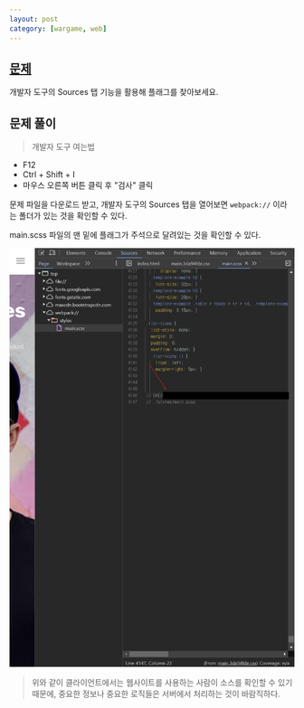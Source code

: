 ```yaml
---
layout: post
category: [wargame, web]
---
```


## [문제](https://dreamhack.io/wargame/challenges/267)
개발자 도구의 Sources 탭 기능을 활용해 플래그를 찾아보세요.

## 문제 풀이
> 개발자 도구 여는법
 - F12
 - Ctrl + Shift + I
 - 마우스 오른쪽 버튼 클릭 후 "검사" 클릭
 
문제 파일을 다운로드 받고, 개발자 도구의 Sources 탭을 열어보면 `webpack://` 이라는 폴더가 있는 것을 확인할 수 있다.

main.scss 파일의 맨 밑에 플래그가 주석으로 달려있는 것을 확인할 수 있다.

![devtools-image](/assets/img/2024-05-08-devtools-sources/devtool.png)

> 위와 같이 클라이언트에서는 웹사이트를 사용하는 사람이 소스를 확인할 수 있기 때문에, 중요한 정보나 중요한 로직들은 서버에서 처리하는 것이 바람직하다.